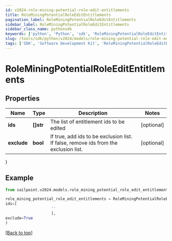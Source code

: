 ```yaml
---
id: v2024-role-mining-potential-role-edit-entitlements
title: RoleMiningPotentialRoleEditEntitlements
pagination_label: RoleMiningPotentialRoleEditEntitlements
sidebar_label: RoleMiningPotentialRoleEditEntitlements
sidebar_class_name: pythonsdk
keywords: ['python', 'Python', 'sdk', 'RoleMiningPotentialRoleEditEntitlements', 'V2024RoleMiningPotentialRoleEditEntitlements'] 
slug: /tools/sdk/python/v2024/models/role-mining-potential-role-edit-entitlements
tags: ['SDK', 'Software Development Kit', 'RoleMiningPotentialRoleEditEntitlements', 'V2024RoleMiningPotentialRoleEditEntitlements']
---
```


# RoleMiningPotentialRoleEditEntitlements


## Properties

Name | Type | Description | Notes
------------ | ------------- | ------------- | -------------
**ids** | **[]str** | The list of entitlement ids to be edited | [optional] 
**exclude** | **bool** | If true, add ids to be exclusion list. If false, remove ids from the exclusion list. | [optional] 
}

## Example

```python
from sailpoint.v2024.models.role_mining_potential_role_edit_entitlements import RoleMiningPotentialRoleEditEntitlements

role_mining_potential_role_edit_entitlements = RoleMiningPotentialRoleEditEntitlements(
ids=[
                    ''
                    ],
exclude=True
)

```
[[Back to top]](#) 

